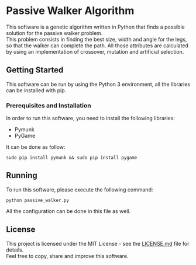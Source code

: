 # Passive Walker Algorithm

This software is a genetic algorithm written in Python that finds a possible solution for the passive walker problem.  
This problem consists in finding the best size, width and angle for the legs, so that the walker can complete the path. All those attributes are calculated by using an implementation of crossover, mutation and artificial selection.

## Getting Started

This software can be run by using the Python 3 environment, all the libraries can be installed with pip.

### Prerequisites and Installation

In order to run this software, you need to install the following libraries:

- Pymunk
- PyGame

It can be done as follow:

```
sudo pip install pymunk && sudo pip install pygame
```

## Running

To run this software, please execute the following command:

```
python passive_walker.py
```

All the configuration can be done in this file as well.

## License

This project is licensed under the MIT License - see the [LICENSE.md](LICENSE.md) file for details.  
Feel free to copy, share and improve this software.
